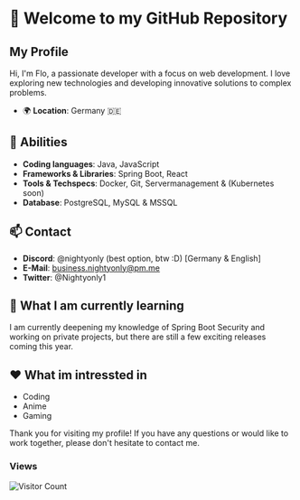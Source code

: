 # 👋 Welcome to my GitHub Repository

## My Profile

Hi, I'm Flo, a passionate developer with a focus on web development. I love exploring new technologies and developing innovative solutions to complex problems.

- 🌍 **Location**: Germany 🇩🇪 

## 🌟 Abilities

- **Coding languages**: Java, JavaScript
- **Frameworks & Libraries**: Spring Boot, React
- **Tools & Techspecs**: Docker, Git, Servermanagement & (Kubernetes soon)
- **Database**: PostgreSQL, MySQL & MSSQL


## 📫 Contact

- **Discord**: @nightyonly (best option, btw :D) [Germany & English]
- **E-Mail**: business.nightyonly@pm.me
- **Twitter**: @Nightyonly1



## 🌱 What I am currently learning

I am currently deepening my knowledge of Spring Boot Security and working on private projects, but there are still a few exciting releases coming this year.

## ❤️ What im intressted in

- Coding
- Anime
- Gaming
  
Thank you for visiting my profile! If you have any questions or would like to work together, please don't hesitate to contact me.

### Views
![Visitor Count](https://profile-counter.glitch.me/Nightyonlyy/count.svg)
